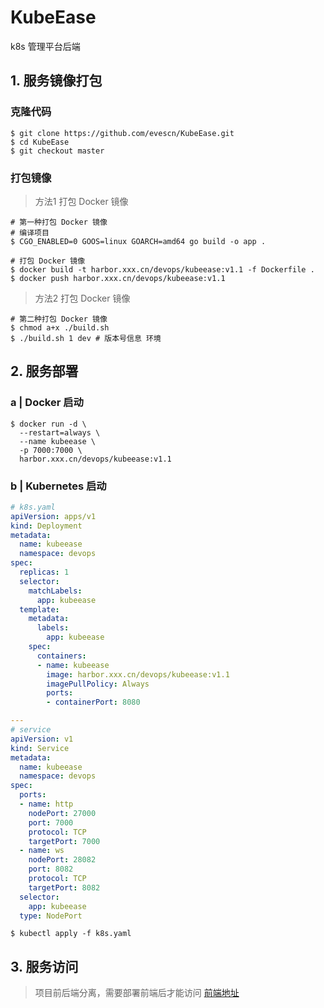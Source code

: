 # KubeEase
k8s 管理平台后端

## 1. 服务镜像打包

### 克隆代码

```shell
$ git clone https://github.com/evescn/KubeEase.git
$ cd KubeEase
$ git checkout master
```

### 打包镜像

> 方法1 打包 Docker 镜像

```shell
# 第一种打包 Docker 镜像
# 编译项目
$ CGO_ENABLED=0 GOOS=linux GOARCH=amd64 go build -o app .

# 打包 Docker 镜像
$ docker build -t harbor.xxx.cn/devops/kubeease:v1.1 -f Dockerfile .
$ docker push harbor.xxx.cn/devops/kubeease:v1.1
```

> 方法2 打包 Docker 镜像

```shell
# 第二种打包 Docker 镜像
$ chmod a+x ./build.sh
$ ./build.sh 1 dev # 版本号信息 环境
```

## 2. 服务部署

### a | Docker 启动

```shell
$ docker run -d \
  --restart=always \
  --name kubeease \
  -p 7000:7000 \
  harbor.xxx.cn/devops/kubeease:v1.1
```

### b | Kubernetes 启动

```yaml
# k8s.yaml
apiVersion: apps/v1
kind: Deployment
metadata:
  name: kubeease
  namespace: devops
spec:
  replicas: 1
  selector:
    matchLabels:
      app: kubeease
  template:
    metadata:
      labels:
        app: kubeease
    spec:
      containers:
      - name: kubeease
        image: harbor.xxx.cn/devops/kubeease:v1.1
        imagePullPolicy: Always
        ports:
        - containerPort: 8080

---
# service
apiVersion: v1
kind: Service
metadata:
  name: kubeease
  namespace: devops
spec:
  ports:
  - name: http
    nodePort: 27000
    port: 7000
    protocol: TCP
    targetPort: 7000
  - name: ws
    nodePort: 28082
    port: 8082
    protocol: TCP
    targetPort: 8082
  selector:
    app: kubeease
  type: NodePort
```

```shell
$ kubectl apply -f k8s.yaml
```

## 3. 服务访问

> 项目前后端分离，需要部署前端后才能访问
> [前端地址](https://github.com/evescn/KubeEase-UI)


